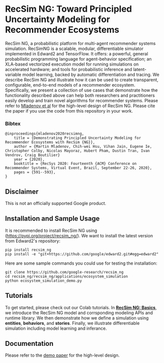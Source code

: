 # RecSim NG: Toward Principled Uncertainty Modeling for Recommender Ecosystems

RecSim NG, a probabilistic platform for multi-agent recommender systems
simulation. RecSimNG is a scalable, modular, differentiable simulator
implemented in Edward2 and TensorFlow. It offers: a powerful, general
probabilistic programming language for agent-behavior specification; an
XLA-based vectorized execution model for running simulations on accelerated
hardware; and tools for probabilistic inference and latent-variable model
learning, backed by automatic differentiation and tracing. We describe RecSim NG
and illustrate how it can be used to create transparent, configurable,
end-to-end models of a recommender ecosystem. Specifically, we present a
collection of use cases that demonstrate how the functionality described above
can help both researchers and practitioners easily develop and train novel
algorithms for recommender systems. Please refer to
[Mladenov et al](https://dl.acm.org/doi/10.1145/3383313.3411527) for the
high-level design of RecSim NG. Please cite the paper if you use the code from
this repository in your work.

### Bibtex

```
@inproceedings{mladenov2020recsimng,
    title = {Demonstrating Principled Uncertainty Modeling for Recommender Ecosystems with RecSim {NG}},
    author = {Martin Mladenov, Chih-wei Hsu, Vihan Jain, Eugene Ie, Christopher Colby, Nicolas Mayoraz, Hubert Pham, Dustin Tran, Ivan Vendrov, Craig Boutilier}
    year = {2020},
    booktitle = {RecSys 2020: Fourteenth {ACM} Conference on Recommender Systems, Virtual Event, Brazil, September 22-26, 2020},
    pages = {591--593},
}
```

<a id='Disclaimer'></a>

## Disclaimer

This is not an officially supported Google product.

## Installation and Sample Usage

It is recommended to install RecSim NG using
(https://pypi.org/project/recsim_ng/). We want to install the latest version
from Edward2's repository:

```shell
pip install recsim_ng
pip install -e "git+https://github.com/google/edward2.git#egg=edward2"
```

Here are some sample commands you could use for testing the installation:

```
git clone https://github.com/google-research/recsim_ng
cd recsim_ng/recsim_ng/applications/ecosystem_simulation
python ecosystem_simulation_demo.py
```

## Tutorials

To get started, please check out our Colab tutorials. In
[**RecSim NG: Basics**](recsim_ng/colab/RecSim_NG_Basics.ipynb),
we introduce the RecSim NG model and corrsponding modeling APIs and runtime
library. We then demonstrate how we define a simulation using **entities**,
**behaviors**, and **stories**. Finally, we illustrate differentiable
simulation including model learning and inferance.

## Documentation


Please refer to the [demo paper](https://dl.acm.org/doi/10.1145/3383313.3411527)
for the high-level design.
